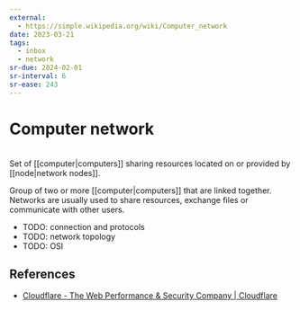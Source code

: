 ```yaml
---
external:
  - https://simple.wikipedia.org/wiki/Computer_network
date: 2023-03-21
tags:
  - inbox
  - network
sr-due: 2024-02-01
sr-interval: 6
sr-ease: 243
---
```


# Computer network
&#10;<br>
Set of [[computer|computers]] sharing resources located on or provided by
[[node|network nodes]].

Group of two or more [[computer|computers]] that are linked together. Networks
are usually used to share resources, exchange files or communicate with other
users.

- TODO: connection and protocols
- TODO: network topology
- TODO: OSI

## References

- [Cloudflare - The Web Performance & Security Company | Cloudflare](https://www.cloudflare.com/)
